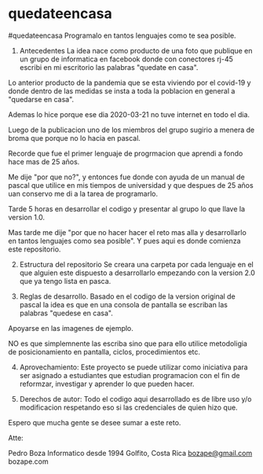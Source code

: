 # quedateencasa
#quedateencasa  Programalo en tantos lenguajes como te sea posible.

1. Antecedentes
La idea nace como producto de una foto que publique en un grupo de informatica en facebook donde con conectores rj-45 escribi en mi escritorio las palabras "quedate en casa".

Lo anterior producto de la pandemia que se esta viviendo por el covid-19 y donde dentro de las medidas se insta a toda la poblacion en general a "quedarse en casa".

Ademas lo hice porque ese dia 2020-03-21 no tuve internet en todo el dia.

Luego de la publicacion uno de los miembros del grupo sugirio a menera de broma que porque no lo hacia en pascal.

Recorde que fue el primer lenguaje de progrmacion que aprendi a fondo hace mas de 25 años.

Me dije "por que no?", y entonces fue donde con ayuda de un manual de pascal que utilice en mis tiempos de universidad y que despues de 25 años uan conservo me di a la tarea de programarlo.

Tarde 5 horas en desarrollar el codigo y presentar al grupo lo que llave la version 1.0.

Mas tarde me dije "por que no hacer hacer el reto mas alla y desarrollarlo en tantos lenguajes como sea posible".  Y pues aqui es donde comienza este repositorio.

2. Estructura del repositorio
Se creara una carpeta por cada lenguaje en el que alguien este dispuesto a desarrollarlo empezando con la version 2.0 que ya tengo lista en pasca.

3. Reglas de desarrollo.
Basado en el codigo de la version original de pascal la idea es que en una consola de pantalla se escriban las palabras "quedese en casa". 

Apoyarse en las imagenes de ejemplo.

NO es que simplemnente las escriba sino que para ello utilice metodoligia de posicionamiento en pantalla, ciclos, procedimientos etc.  

4. Aprovechamiento:
Este proyecto se puede utilizar como iniciativa para ser asignado a estudiantes que estudian programacion con el fin de reformzar, investigar y aprender lo que pueden hacer.

5. Derechos de autor:
Todo el codigo aqui desarrollado es de libre uso y/o modificacion respetando eso si las credenciales de quien hizo que.

Espero que mucha gente se desee sumar a este reto.

Atte:

Pedro Boza
Informatico desde 1994
Golfito, Costa Rica
bozape@gmail.com
bozape.com

